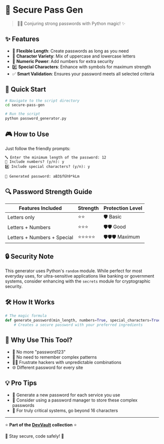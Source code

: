 # 🔐 Secure Pass Gen

> 🧙‍♂️ Conjuring strong passwords with Python magic! ✨

## ✨ Features

- 📏 **Flexible Length**: Create passwords as long as you need
- 🔡 **Character Variety**: Mix of uppercase and lowercase letters
- 🔢 **Numeric Power**: Add numbers for extra security
- #️⃣ **Special Characters**: Enhance with symbols for maximum strength
- ✅ **Smart Validation**: Ensures your password meets all selected criteria

## 🚀 Quick Start

```bash
# Navigate to the script directory
cd secure-pass-gen

# Run the script
python password_generator.py
```

## 🎮 How to Use

Just follow the friendly prompts:

```
🔤 Enter the minimum length of the password: 12
🔢 Include numbers? (y/n): y
#️⃣ Include special characters? (y/n): y

🎉 Generated password: aB3$fGh9*kLm
```

## 🔍 Password Strength Guide

| Features Included | Strength | Protection Level |
|-------------------|----------|------------------|
| Letters only | ⭐⭐ | 🛡️ Basic |
| Letters + Numbers | ⭐⭐⭐ | 🛡️🛡️ Good |
| Letters + Numbers + Special | ⭐⭐⭐⭐⭐ | 🛡️🛡️🛡️ Maximum |

## 🔒 Security Note

This generator uses Python's `random` module. While perfect for most everyday uses, for ultra-sensitive applications like banking or government systems, consider enhancing with the `secrets` module for cryptographic security.

## 🛠️ How It Works

```python
# The magic formula
def generate_password(min_length, numbers=True, special_characters=True):
    # Creates a secure password with your preferred ingredients
```

## 🤔 Why Use This Tool?

- 🚫 No more "password123"
- 🧠 No need to remember complex patterns
- 🦹‍♂️ Frustrate hackers with unpredictable combinations
- 🌐 Different password for every site

## 💡 Pro Tips

- 🔄 Generate a new password for each service you use
- 📝 Consider using a password manager to store these complex passwords
- 🔑 For truly critical systems, go beyond 16 characters

---

⭐ **Part of the [DevVault](https://github.com/qusai-Kagal/DevVault) collection** ⭐

🔐 Stay secure, code safely! 🔐
